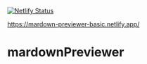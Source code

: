 [![Netlify Status](https://api.netlify.com/api/v1/badges/8deadffa-1c7c-4531-b6df-db8c2ed2a6b9/deploy-status)](https://app.netlify.com/sites/mardown-previewer-basic/deploys)

https://mardown-previewer-basic.netlify.app/

# mardownPreviewer
